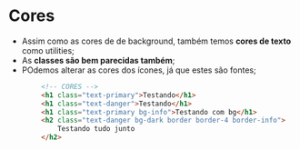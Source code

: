 # Cores
- Assim como as cores de de background, também temos **cores de texto** como utilities;
- As **classes são bem parecidas também**;
- POdemos alterar as cores dos ícones, já que estes são fontes;

~~~html
        <!-- CORES -->
        <h1 class="text-primary">Testando</h1>
        <h1 class="text-danger">Testando</h1>
        <h1 class="text-primary bg-info">Testando com bg</h1>
        <h2 class="text-danger bg-dark border border-4 border-info">
            Testando tudo junto
        </h2>
~~~